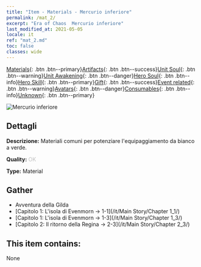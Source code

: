 ```yaml
---
title: "Item - Materials - Mercurio inferiore"
permalink: /mat_2/
excerpt: "Era of Chaos  Mercurio inferiore"
last_modified_at: 2021-05-05
locale: it
ref: "mat_2.md"
toc: false
classes: wide
---
```

 [Materials](/ItemsIT/){: .btn .btn--primary}[Artifacts](/ItemsIT/Artifacts/){: .btn .btn--success}[Unit Soul](/ItemsIT/UnitSoul/){: .btn .btn--warning}[Unit Awakening](/ItemsIT/UnitAwakening/){: .btn .btn--danger}[Hero Soul](/ItemsIT/HeroSoul/){: .btn .btn--info}[Hero Skill](/ItemsIT/HeroSkill/){: .btn .btn--primary}[Gift](/ItemsIT/Gift/){: .btn .btn--success}[Event related](/ItemsIT/Events/){: .btn .btn--warning}[Avatars](/ItemsIT/Avatars/){: .btn .btn--danger}[Consumables](/ItemsIT/Consumables/){: .btn .btn--info}[Unknown](/ItemsIT/Unknown/){: .btn .btn--primary}

 ![Mercurio inferiore](/images/t/i_cailiao_shuiyin1.png)

## Dettagli
 **Descrizione:** Materiali comuni per potenziare l'equipaggiamento da bianco a verde.

 **Quality:** <span style="color: #C0C0C0">OK</span>

 **Type:** Material

## Gather

*    Avventura della Gilda 
*    [Capitolo 1: L'isola di Evenmorn -> 1-1](/it/Main Story/Chapter 1_1/) 
*    [Capitolo 1: L'isola di Evenmorn -> 1-3](/it/Main Story/Chapter 1_3/) 
*    [Capitolo 2: Il ritorno della Regina -> 2-3](/it/Main Story/Chapter 2_3/) 

## This item contains:

  None

